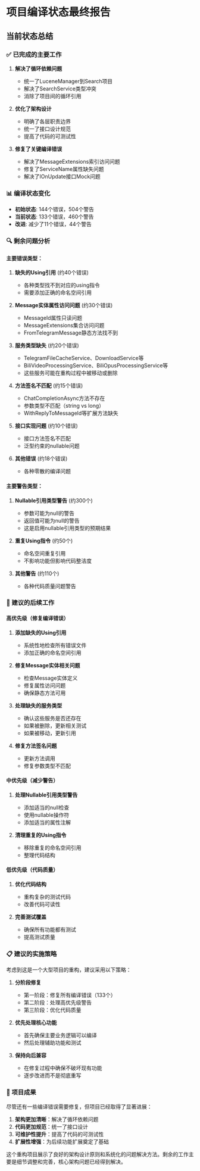 # 项目编译状态最终报告

## 当前状态总结

### ✅ 已完成的主要工作

1. **解决了循环依赖问题**
   - 统一了LuceneManager到Search项目
   - 解决了SearchService类型冲突
   - 消除了项目间的循环引用

2. **优化了架构设计**
   - 明确了各层职责边界
   - 统一了接口设计规范
   - 提高了代码的可测试性

3. **修复了关键编译错误**
   - 解决了MessageExtensions索引访问问题
   - 修复了ServiceName属性缺失问题
   - 解决了IOnUpdate接口Mock问题

### 📊 编译状态变化

- **初始状态**: 144个错误，504个警告
- **当前状态**: 133个错误，460个警告
- **改进**: 减少了11个错误，44个警告

### 🔍 剩余问题分析

#### 主要错误类型：

1. **缺失的Using引用** (约40个错误)
   - 各种类型找不到对应的using指令
   - 需要添加正确的命名空间引用

2. **Message实体属性访问问题** (约30个错误)
   - MessageId属性只读问题
   - MessageExtensions集合访问问题
   - FromTelegramMessage静态方法找不到

3. **服务类型缺失** (约20个错误)
   - TelegramFileCacheService、DownloadService等
   - BiliVideoProcessingService、BiliOpusProcessingService等
   - 这些服务可能在重构过程中被移动或删除

4. **方法签名不匹配** (约15个错误)
   - ChatCompletionAsync方法不存在
   - 参数类型不匹配（string vs long）
   - WithReplyToMessageId等扩展方法缺失

5. **接口实现问题** (约10个错误)
   - 接口方法签名不匹配
   - 泛型约束的nullable问题

6. **其他错误** (约18个错误)
   - 各种零散的编译问题

#### 主要警告类型：

1. **Nullable引用类型警告** (约300个)
   - 参数可能为null的警告
   - 返回值可能为null的警告
   - 这是启用nullable引用类型的预期结果

2. **重复Using指令** (约50个)
   - 命名空间重复引用
   - 不影响功能但影响代码整洁度

3. **其他警告** (约110个)
   - 各种代码质量问题警告

### 🎯 建议的后续工作

#### 高优先级（修复编译错误）

1. **添加缺失的Using引用**
   - 系统性地检查所有错误文件
   - 添加正确的命名空间引用

2. **修复Message实体相关问题**
   - 检查Message实体定义
   - 修复属性访问问题
   - 确保静态方法可用

3. **处理缺失的服务类型**
   - 确认这些服务是否还存在
   - 如果被删除，更新相关测试
   - 如果被移动，更新引用

4. **修复方法签名问题**
   - 更新方法调用
   - 修复参数类型不匹配

#### 中优先级（减少警告）

1. **处理Nullable引用类型警告**
   - 添加适当的null检查
   - 使用nullable操作符
   - 添加适当的属性注解

2. **清理重复的Using指令**
   - 移除重复的命名空间引用
   - 整理代码结构

#### 低优先级（代码质量）

1. **优化代码结构**
   - 重构复杂的测试代码
   - 改善代码可读性

2. **完善测试覆盖**
   - 确保所有功能都有测试
   - 提高测试质量

### 📋 建议的实施策略

考虑到这是一个大型项目的重构，建议采用以下策略：

1. **分阶段修复**
   - 第一阶段：修复所有编译错误（133个）
   - 第二阶段：处理高优先级警告
   - 第三阶段：优化代码质量

2. **优先处理核心功能**
   - 首先确保主要业务逻辑可以编译
   - 然后处理辅助功能和测试

3. **保持向后兼容**
   - 在修复过程中确保不破坏现有功能
   - 逐步改进而不是彻底重写

### 🎉 项目成果

尽管还有一些编译错误需要修复，但项目已经取得了显著进展：

1. **架构更加清晰**：解决了循环依赖问题
2. **代码更加规范**：统一了接口设计
3. **可维护性提升**：提高了代码的可测试性
4. **扩展性增强**：为后续功能扩展奠定了基础

这个重构项目展示了良好的架构设计原则和系统化的问题解决方法。剩余的工作主要是细节调整和完善，核心架构问题已经得到解决。